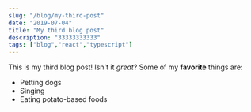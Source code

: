 ```yaml
---
slug: "/blog/my-third-post"
date: "2019-07-04"
title: "My third blog post"
description: "33333333333" 
tags: ["blog","react","typescript"]
---
```

This is my third blog post! Isn't it *great*?
Some of my **favorite** things are:
* Petting dogs
* Singing
* Eating potato-based foods